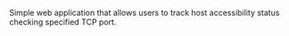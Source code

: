Simple web application that allows users to track host accessibility status checking specified TCP port.
